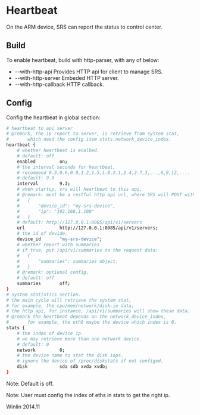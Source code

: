 # Heartbeat

On the ARM device, SRS can report the status to control center.

## Build

To enable heartbeat, build with http-parser, with any of below:
* --with-http-api Provides HTTP api for client to manage SRS.
* --with-http-server Embeded HTTP server.
* --with-http-callback HTTP callback.

## Config

Config the heartbeat in global section:

```bash
# heartbeat to api server
# @remark, the ip report to server, is retrieve from system stat,
#       which need the config item stats.network_device_index.
heartbeat {
    # whether heartbeat is enalbed.
    # default: off
    enabled         on;
    # the interval seconds for heartbeat,
    # recommend 0.3,0.6,0.9,1.2,1.5,1.8,2.1,2.4,2.7,3,...,6,9,12,....
    # default: 9.9
    interval        9.3;
    # when startup, srs will heartbeat to this api.
    # @remark: must be a restful http api url, where SRS will POST with following data:
    #   {
    #       "device_id": "my-srs-device",
    #       "ip": "192.168.1.100"
    #   }
    # default: http://127.0.0.1:8085/api/v1/servers
    url             http://127.0.0.1:8085/api/v1/servers;
    # the id of devide.
    device_id       "my-srs-device";
    # whether report with summaries
    # if true, put /api/v1/summaries to the request data:
    #   {
    #       "summaries": summaries object.
    #   }
    # @remark: optional config.
    # default: off
    summaries       off;
}
# system statistics section.
# the main cycle will retrieve the system stat,
# for example, the cpu/mem/network/disk-io data,
# the http api, for instance, /api/v1/summaries will show these data.
# @remark the heartbeat depends on the network_device_index,
#       for example, the eth0 maybe the device which index is 0.
stats {
    # the index of device ip.
    # we may retrieve more than one network device.
    # default: 0
    network         0;
    # the device name to stat the disk iops.
    # ignore the device of /proc/diskstats if not configed.
    disk            sda sdb xvda xvdb;
}
```

Note: Default is off.

Note: User must config the index of eths in stats to get the right ip.

Winlin 2014.11